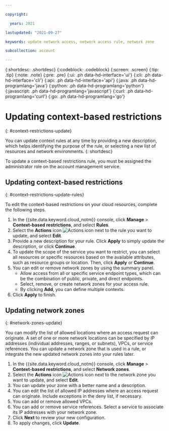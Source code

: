 ```yaml
---

copyright:

  years: 2021

lastupdated: "2021-09-27"

keywords: update network access, network access rule, network zone

subcollection: account

---
```


{:shortdesc: .shortdesc}
{:codeblock: .codeblock}
{:screen: .screen}
{:tip: .tip}
{:note: .note}
{:pre: .pre}
{:ui: .ph data-hd-interface='ui'}
{:cli: .ph data-hd-interface='cli'}
{:api: .ph data-hd-interface='api'}
{:java: .ph data-hd-programlang='java'}
{:python: .ph data-hd-programlang='python'}
{:javascript: .ph data-hd-programlang='javascript'}
{:curl: .ph data-hd-programlang='curl'}
{:go: .ph data-hd-programlang='go'}

# Updating context-based restrictions
{: #context-restrictions-update}

You can update context rules at any time by providing a new description, which helps identifying the purpose of the rule, or selecting a new list of resources and network environments.
{: shortdesc}

To update a context-based restrictions rule, you must be assigned the administrator role on the account management service.

## Updating context-based restrictions
{: #context-restrictions-update-rules}

To edit the context-based restrictions on your cloud resources, complete the following steps.

1. In the {{site.data.keyword.cloud_notm}} console, click **Manage** > **Context-based restrictions**, and select **Rules**.
2. Select the **Actions** icon ![Actions icon](../icons/action-menu-icon.svg "Actions") next to the rule you want to update, and select **Edit**.
3. Provide a new description for your rule. Click **Apply** to simply update the description, or click **Continue**.
4. To update the scope of the service you want to restrict, you can select all resources or specific resources based on the available attributes, such as resource groups or location. Then, click **Apply** or **Continue**.
5. You can edit or remove network zones by using the summary panel.
    * Allow access from all or specific service endpoint types, which can be the combination of public, private, and direct endpoints.
    * Select, remove, or create network zones for your access rule.
    * By clicking **Add**, you can define multiple contexts.
6. Click **Apply** to finish.

## Updating network zones
{: #network-zones-update}

You can modify the list of allowed locations where an access request can originate. A set of one or more network locations can be specified by IP addresses (individual addresses, ranges, or subnets), VPCs, or service references. You can update a network zone that is used in a rule, or integrate the new updated network zones into your rules later.

1. In the {{site.data.keyword.cloud_notm}} console, click **Manage** > **Context-based restrictions**, and select **Network zones**.
1. Select the **Actions** icon ![Actions icon](../icons/action-menu-icon.svg "Actions") next to the network zone you want to update, and select **Edit**.
1. You can update your zone with a better name and a description.
1. You can edit the list of allowed IP addresses where an access request can originate. Include exceptions in the deny list, if necessary.
1. You can add or remove allowed VPCs. 
1. You can add or remove service references. Select a service to associate its IP addresses with your network zone.
1. Click **Next** to review your new configuration.
1. To apply changes, click **Update**.
